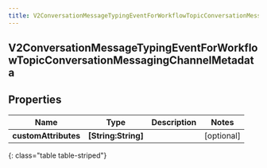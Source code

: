 ```yaml
---
title: V2ConversationMessageTypingEventForWorkflowTopicConversationMessagingChannelMetadata
---
```

## V2ConversationMessageTypingEventForWorkflowTopicConversationMessagingChannelMetadata

## Properties

|Name | Type | Description | Notes|
|------------ | ------------- | ------------- | -------------|
| **customAttributes** | **[String:String]** |  | [optional] |
{: class="table table-striped"}


